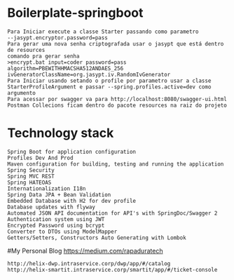 # Boilerplate-springboot
	Para Iniciar execute a classe Starter passando como parametro 
	--jasypt.encryptor.password=pass
	Para gerar uma nova senha criptografada usar o jasypt que está dentro de resources
	comando pra gerar senha
	>encrypt.bat input=coder password=pass algorithm=PBEWITHHMACSHA512ANDAES_256 ivGeneratorClassName=org.jasypt.iv.RandomIvGenerator
	Para Iniciar usando setando o profile por parametro usar a classe StarterProfileArgument e passar --spring.profiles.active=dev como argumento
	Para acessar por swagger va para http://localhost:8080/swagger-ui.html
	Postman Collecions ficam dentro do pacote resources na raiz do projeto

# Technology stack 
	Spring Boot for application configuration
	Profiles Dev And Prod
	Maven configuration for building, testing and running the application
	Spring Security
	Spring MVC REST
	Spring HATEOAS
	Internationalization I18n
	Spring Data JPA + Bean Validation
	Embedded Database with H2 for dev profile
	Database updates with flyway
	Automated JSON API documentation for API's with SpringDoc/Swagger 2
	Authentication system using JWT
	Encrypted Password using bcrypt
	Converter to DTOs using ModelMapper
	Getters/Setters, Constructors Auto Generating with Lombok
	
#My Personal Blog
	https://medium.com/rapaduratech
	
	http://helix-dwp.intraservice.corp/dwp/app/#/catalog
	http://helix-smartit.intraservice.corp/smartit/app/#/ticket-console
